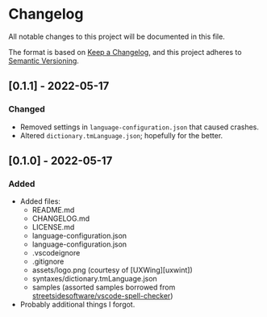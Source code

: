 # Changelog

All notable changes to this project will be documented in this file.

The format is based on [Keep a Changelog][keep-a-changelog],
and this project adheres to [Semantic Versioning][semantic-versioning].


<!-- ## [Unreleased] -->

## [0.1.1] - 2022-05-17
### Changed
- Removed settings in `language-configuration.json` that caused crashes.
- Altered `dictionary.tmLanguage.json`; hopefully for the better.


## [0.1.0] - 2022-05-17
### Added
- Added files:
    - README.md
    - CHANGELOG.md
    - LICENSE.md
    - language-configuration.json
    - language-configuration.json
    - .vscodeignore
    - .gitignore
    - assets/logo.png (courtesy of [UXWing][uxwint])
    - syntaxes/dictionary.tmLanguage.json
    - samples (assorted samples borrowed from [streetsidesoftware/vscode-spell-checker][spell-checker-repo])
- Probably additional things I forgot.


<!-- ======================================================================= -->
<!-- Links                                                                   -->
<!-- ======================================================================= -->

<!-- ----------------------------------------------------------------------- -->
<!-- Releases                                                                -->
<!-- ----------------------------------------------------------------------- -->

[0.0.1]: https://github.com/tcd/vscode-dictionary-syntax/releases/tag/v0.1.0
[unreleased]: https://github.com/tcd/vscode-dictionary-syntax

<!-- ----------------------------------------------------------------------- -->
<!-- Misc.                                                                   -->
<!-- ----------------------------------------------------------------------- -->

[uxwing]: https://uxwing.com/
[spell-checker-repo]: https://github.com/streetsidesoftware/vscode-spell-checker
[semantic-versioning]: https://semver.org/spec/v2.0.0.html
[keep-a-changelog]: https://keepachangelog.com/en/1.0.0/
